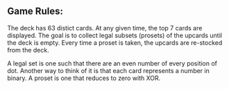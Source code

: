 ## Game Rules:

The deck has 63 distict cards. At any given time, the top 7 cards are
displayed. The goal is to collect legal subsets (prosets) of the
upcards until the deck is empty. Every time a proset is taken, the
upcards are re-stocked from the deck.

A legal set is one such that there are an even number of every
position of dot. Another way to think of it is that each card
represents a number in binary. A proset is one that reduces to zero
with XOR.
